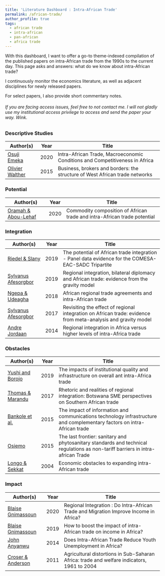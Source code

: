 ```yaml
---
title: 'Literature Dashboard : Intra-African Trade'
permalink: /african-trade/
author_profile: true
tags:
  - african trade
  - intra-african
  - pan-african
  - africa trade
---
```



With this dashboard, I want to offer a go-to theme-indexed compilation of the published papers on intra-African trade from the 1990s to the current day. This page asks and answers: what do we know about intra-African trade? 

I continuously monitor the economics literature, as well as adjacent disciplines for newly released papers. 

For select papers, I also provide short commentary notes. 

###### If you are facing access issues, feel free to _not_ contact me. I will _not_ gladly use my institutional access privilege to access and send the paper your way. Wink.  

### Descriptive Studies 

| Author(s)               | Year   |  Title                                                                                              | 
| ----------------------- | ------ | --------------------------------------------------------------------------------------------------- |
| [Osuji Emeka](#)        | 2020   | Intra-African Trade, Macroeconomic Conditions and Competitiveness in Africa                         |     
| [Olivier Walther](#)    | 2015   | Business, brokers and borders: the structure of West African trade networks                         |


### Potential 
| Author(s)               | Year   |  Title                                                                                              | 
| ----------------------- | ------ | --------------------------------------------------------------------------------------------------- |
| [Oramah & Abou-Lehaf](#)| 2020   | Commodity composition of African trade and intra-African trade potential                            |  

### Integration

| Author(s)                 | Year   |  Title                                                                                                               | 
| ------------------------- | ------ | -------------------------------------------------------------------------------------------------------------------- |
| [Riedel & Slany](#)       | 2019   | The potential of African trade integration - Panel data evidence for the COMESA-EAC-SADC Tripartite                  |
| [Sylvanus Afesorgbor](#)  | 2019   | Regional integration, bilateral diplomacy and African trade: evidence from the gravity model                         |
| [Ngepa & Udeagha](#)      | 2018   | African regional trade agreements and intra-African trade                                                            |
| [Sylvanus Afesorgbor](#)  | 2017   | Revisiting the effect of regional integration on African trade: evidence from meta-analysis and gravity model        |
| [Andre Jordaan](#)        | 2014   | Regional integration in Africa versus higher levels of intra-Africa trade                                            |



### Obstacles

| Author(s)                 | Year   |  Title                                                                                                                          |
| ------------------------- | ------ | ------------------------------------------------------------------------------------------------------------------------------- |                      
| [Yushi and Borojo](#)     | 2019   | The impacts of institutional quality and infrastructure on overall ant intra-Africa trade                                       |
| [Thomas & Marandu](#)     | 2017   | Rhetoric and realities of regional integration: Botswana SME perspectives on Southern African trade                             |
| [Bankole et al.](#)       | 2015   | The impact of information and communications technology infrastructure and complementary factors on intra-African trade         |
| [Osiemo](#)               | 2015   | The last frontier: sanitary and phytosanitary standards and technical regulations as non-tariff barriers in intra-african Trade |
| [Longo & Sekkat](#)       | 2004   | Economic obstacles to expanding intra-African trade                                                                             |


### Impact

| Author(s)                  | Year   |  Title                                                                                     |
| -------------------------- | ------ | ------------------------------------------------------------------------------------------ |
| [Blaise Gnimassoun](#)     | 2020   | Regional Integration : Do Intra-African Trade and Migration Improve Income in Africa?      |                       
| [Blaise Gnimassoun](#)     | 2019   | How to boost the impact of intra-African trade on income in Africa?                        |
| [John Anyanwu](#)          | 2014   | Does Intra-African Trade Reduce Youth Unemployment in Africa?                              |
| [Croser & Anderson](#)     | 2011   | Agricultural distortions in Sub-Saharan Africa: trade and welfare indicators, 1961 to 2004 |

